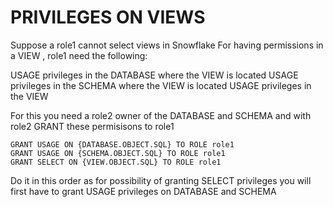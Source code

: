 # PRIVILEGES ON VIEWS

Suppose a role1 cannot select views in Snowflake 
For having permissions in a VIEW , role1 need the following: 

USAGE privileges in the DATABASE where the VIEW is located
USAGE privileges in the SCHEMA where the VIEW is located
USAGE privileges in the VIEW 

For this you need a role2 owner of the DATABASE and SCHEMA and with role2 GRANT these permisisons to role1

```
GRANT USAGE ON {DATABASE.OBJECT.SQL} TO ROLE role1
GRANT USAGE ON {SCHEMA.OBJECT.SQL} TO ROLE role1
GRANT SELECT ON {VIEW.OBJECT.SQL} TO ROLE role1

```

Do it in this order as for possibility of granting SELECT privileges you will first have to grant USAGE privileges on DATABASE and SCHEMA
